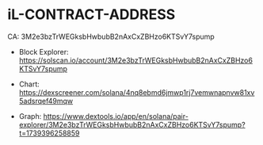# iL-CONTRACT-ADDRESS
CA: 3M2e3bzTrWEGksbHwbubB2nAxCxZBHzo6KTSvY7spump

* Block Explorer: https://solscan.io/account/3M2e3bzTrWEGksbHwbubB2nAxCxZBHzo6KTSvY7spump

* Chart: https://dexscreener.com/solana/4nq8ebmd6jmwp1rj7vemwnapnvw81xv5adsrqef49mqw
  
* Graph: https://www.dextools.io/app/en/solana/pair-explorer/3M2e3bzTrWEGksbHwbubB2nAxCxZBHzo6KTSvY7spump?t=1739396258859
